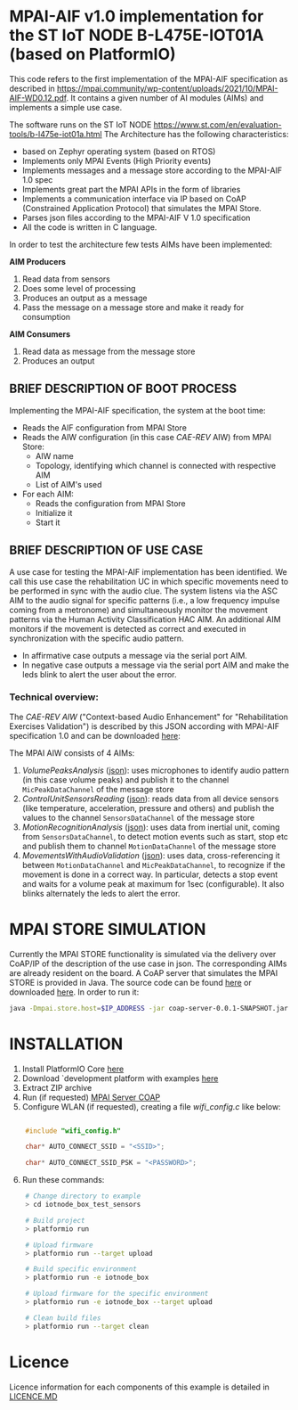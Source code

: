 # MPAI-AIF v1.0 implementation for the ST IoT NODE B-L475E-IOT01A (based on PlatformIO)

This code refers to the first implementation of the MPAI-AIF specification as described in https://mpai.community/wp-content/uploads/2021/10/MPAI-AIF-WD0.12.pdf. It contains a given number of AI modules (AIMs) and implements a simple use case.

The software runs on the ST IoT NODE https://www.st.com/en/evaluation-tools/b-l475e-iot01a.html
The Architecture has the following characteristics:
- based on Zephyr operating system (based on RTOS)
- Implements only MPAI Events (High Priority events)
- Implements messages and a message store according to the MPAI-AIF 1.0 spec
- Implements great part the MPAI APIs in the form of libraries
- Implements a communication interface via IP based on CoAP  (Constrained Application Protocol) that simulates the MPAI Store.
- Parses json files according to the MPAI-AIF V 1.0 specification
- All the code is written in C language.

In order to test the architecture few tests AIMs have been implemented:

**AIM Producers**
1. Read data from sensors 
2. Does some level of processing
3. Produces an output as a message
4. Pass the message on a message store and make it ready for consumption 

**AIM Consumers**
1. Read data as message from the message store 
2. Produces an output

## BRIEF DESCRIPTION OF BOOT PROCESS
Implementing the MPAI-AIF specification, the system at the boot time:
- Reads the AIF configuration from MPAI Store
- Reads the AIW configuration (in this case *CAE-REV* AIW) from MPAI Store:
    - AIW name
    - Topology, identifying which channel is connected with respective AIM
    - List of AIM's used
- For each AIM:
    - Reads the configuration from MPAI Store    
    - Initialize it
    - Start it


## BRIEF DESCRIPTION OF USE CASE

A use case for testing the MPAI-AIF implementation has been identified. 
We call this use case the rehabilitation UC in which specific movements need to be performed in sync with the audio clue. 
The system listens via the ASC AIM to the audio signal for specific patterns (i.e., a low frequency impulse coming from a metronome) and simultaneously monitor the movement patterns via the Human Activity Classification HAC AIM. 
An additional AIM monitors if the movement is detected as correct and executed in synchronization with the specific audio pattern. 
- In affirmative case outputs a message via the serial port AIM. 
- In negative case outputs a message via the serial port AIM and make the leds blink to alert the user about the error.

### Technical overview:

The *CAE-REV AIW* ("Context-based Audio Enhancement" for "Rehabilitation Exercises Validation") is described by this JSON according with MPAI-AIF specification 1.0 and can be downloaded [here](/docs/mpai_aiw_cae_rev.json): 

The MPAI AIW consists of 4 AIMs:
1. *VolumePeaksAnalysis* ([json](/docs/mpai_aim_VolumePeaksAnalysis.json)): uses microphones to identify audio pattern (in this case volume peaks) and publish it to the channel `MicPeakDataChannel` of the message store
2. *ControlUnitSensorsReading* ([json](/docs/mpai_aim_ControlUnitSensorsReading.json)): reads data from all device sensors (like temperature, acceleration, pressure and others) and publish the values to the channel `SensorsDataChannel` of the message store
3. *MotionRecognitionAnalysis* ([json](/docs/mpai_aim_MotionRecognitionAnalysis.json)):  uses data from inertial unit, coming from `SensorsDataChannel`, to detect motion events such as start, stop etc and publish them to channel `MotionDataChannel` of the message store
4. *MovementsWithAudioValidation* ([json](/docs/mpai_aim_MovementsWithAudioValidation.json)): uses data, cross-referencing it between `MotionDataChannel` and `MicPeakDataChannel`, to recognize if the movement is done in a correct way. In particular, detects a stop event and waits for a volume peak at maximum for 1sec (configurable). It also blinks alternately the leds to alert the error.

# MPAI STORE SIMULATION
Currently the MPAI STORE functionality is simulated via the delivery over CoAP/IP of the description of the use case in json. The corresponding AIMs are already resident on the board. A CoAP server that simulates the MPAI STORE is provided in Java.
The source code can be found [here](https://github.com/dbortoluzzi/mpai_store_coap_server) or downloaded [here](/executable/coap-server-0.0.1-SNAPSHOT.jar).
In order to run it:

```bash
java -Dmpai.store.host=$IP_ADDRESS -jar coap-server-0.0.1-SNAPSHOT.jar
```

# INSTALLATION  
1. Install PlatformIO Core [here](http://docs.platformio.org/page/core.html)
2. Download `development platform with examples [here](https://github.com/platformio/platform-ststm32/archive/develop.zip)
3. Extract ZIP archive
4. Run (if requested) [MPAI Server COAP](https://github.com/dbortoluzzi/mpai_store_coap_server)
5. Configure WLAN (if requested), creating a file *wifi_config.c* like below:

```c

    #include "wifi_config.h"

    char* AUTO_CONNECT_SSID = "<SSID>";

    char* AUTO_CONNECT_SSID_PSK = "<PASSWORD>";
```

6. Run these commands:

```bash
    # Change directory to example
    > cd iotnode_box_test_sensors

    # Build project
    > platformio run

    # Upload firmware
    > platformio run --target upload

    # Build specific environment
    > platformio run -e iotnode_box

    # Upload firmware for the specific environment
    > platformio run -e iotnode_box --target upload

    # Clean build files
    > platformio run --target clean
```

# Licence
Licence information for each components of this example is detailed in [LICENCE.MD](/LICENCE.md)
